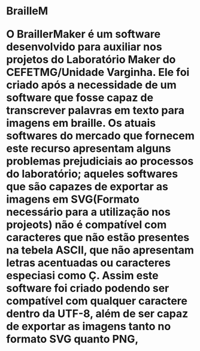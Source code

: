 <h1>BrailleM<aker</h1>

<p>   O BraillerMaker é um software desenvolvido para auxiliar nos projetos do Laboratório Maker do CEFETMG/Unidade Varginha. Ele foi criado após a necessidade de um software que fosse capaz de transcrever palavras em texto para imagens em braille. Os atuais softwares do mercado que fornecem este recurso apresentam alguns problemas prejudiciais ao processos do laboratório; aqueles softwares que são capazes de exportar as imagens em SVG(Formato necessário para a utilização nos projeots) não é compatível com caracteres que não estão presentes na tebela ASCII, que não apresentam letras acentuadas ou caracteres especiasi como <strong>Ç</strong>. Assim este software foi criado podendo ser compatível com qualquer caractere dentro da UTF-8, além de ser capaz de exportar as imagens tanto no formato SVG quanto PNG,</p>
